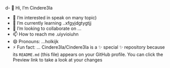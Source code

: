 d- 👋 Hi, I’m Cindere3la
- 👀 I’m interested in speak on many topic)
- 🌱 I’m currently learning ..xfgyjdgtygtjj
- 💞️ I’m looking to collaborate on ...
- 📫 How to reach me .uiyvioiuhn
- 😄 Pronouns: ...holkijk
- ⚡ Fun fact: ...
Cindere3la/Cindere3la is a ✨ special ✨ repository because its `README.md` (this file) appears on your GitHub profile.
You can click the Preview link to take a look at your changes
